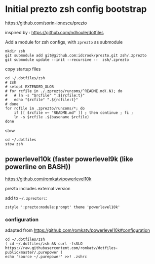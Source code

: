 Initial prezto zsh config bootstrap
===================================

https://github.com/sorin-ionescu/prezto

inspired by : https://github.com/ndhoule/dotfiles

Add a module for zsh configs, with `zprezto` as submodule

```shell
mkdir zsh
git submodule add git@github.com:idcrook/prezto.git zsh/.zprezto
git submodule update --init --recursive --  zsh/.zprezto
```

copy startup files

```shell
cd ~/.dotfiles/zsh
# zsh
# setopt EXTENDED_GLOB
# for rcfile in ./.zprezto/runcoms/^README.md(.N); do
#   # ln -s "$rcfile" ".${rcfile:t}"
#   echo "$rcfile" ".${rcfile:t}"
# done
for rcfile in .zprezto/runcoms/*; do
    if [[ $rcfile =~ "README.md" ]] ; then continue ; fi ;
    ln -s $rcfile .$(basename $rcfile)
done
```

stow

```
cd ~/.dotfiles
stow zsh
```

powerlevel10k (faster powerlevel9k (like powerline on BASH))
------------------------------------------------------------

https://github.com/romkatv/powerlevel10k

prezto includes external version

add to `~/.zpreztorc`:

```
zstyle ':prezto:module:prompt' theme 'powerlevel10k'
```

### configuration

adapted from https://github.com/romkatv/powerlevel10k#configuration

```
cd ~/.dotfiles/zsh
( cd ~/.dotfiles/zsh && curl -fsSLO https://raw.githubusercontent.com/romkatv/dotfiles-public/master/.purepower )
echo 'source ~/.purepower' >>! .zshrc
```
